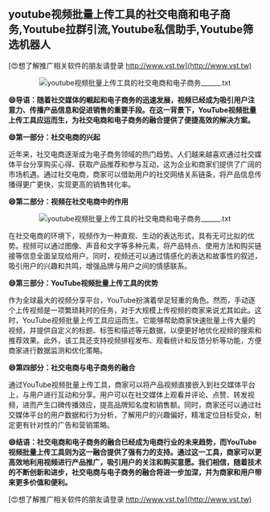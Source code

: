 ## **youtube视频批量上传工具的社交电商和电子商务,Youtube拉群引流,Youtube私信助手,Youtube筛选机器人**

[😍想了解推广相关软件的朋友请登录 http://www.vst.tw](http://www.vst.tw)

 <center><img src="https://vst.tw/MP4/tuiguang/png/2.png" alt="youtube视频批量上传工具的社交电商和电子商务______.txt"></center>

**😄导语：随着社交媒体的崛起和电子商务的迅速发展，视频已经成为吸引用户注意力、传播产品信息和促进销售的重要手段。在这一背景下，YouTube视频批量上传工具应运而生，为社交电商和电子商务的融合提供了便捷高效的解决方案。**

**😄第一部分：社交电商的兴起**

近年来，社交电商逐渐成为电子商务领域的热门趋势。人们越来越喜欢通过社交媒体平台分享购买心得、获取产品推荐和参与互动，这为企业和商家们提供了广阔的市场机遇。通过社交电商，商家可以借助用户的社交网络关系链条，将产品信息传播得更广更快，实现更高的销售转化率。

**😄第二部分：视频在社交电商中的作用**

 <center><img src="https://vst.tw/MP4/tuiguang/png/0.png" alt="youtube视频批量上传工具的社交电商和电子商务______.txt"></center>

在社交电商的环境下，视频作为一种直观、生动的表达形式，具有无可比拟的优势。视频可以通过图像、声音和文字等多种元素，将产品特点、使用方法和购买链接等信息全面呈现给用户。同时，视频还可以通过情感化的表达和故事性的叙述，吸引用户的兴趣和共鸣，增强品牌与用户之间的情感联系。

**😄第三部分：YouTube视频批量上传工具的优势**

作为全球最大的视频分享平台，YouTube扮演着举足轻重的角色。然而，手动逐个上传视频是一项繁琐耗时的任务，对于大规模上传视频的商家来说尤其如此。这时，YouTube视频批量上传工具应运而生。它能够帮助商家快速批量上传大量的视频，并提供自定义的标题、标签和描述等元数据，以便更好地优化视频的搜索和推荐效果。此外，该工具还支持视频排程发布、观看统计和反馈分析等功能，方便商家进行数据监测和优化策略。

**😄第四部分：社交电商与电子商务的融合**

通过YouTube视频批量上传工具，商家可以将产品视频直接嵌入到社交媒体平台上，与用户进行互动和分享。用户可以在社交媒体上观看并评论、点赞、转发视频，进而产生口碑传播效应，提高品牌知名度和销售额。同时，商家还可以通过社交媒体平台的用户数据和行为分析，了解用户的兴趣偏好，精准定位目标受众，制定更有针对性的广告和营销策略。

**😄结语：社交电商和电子商务的融合已经成为电商行业的未来趋势，而YouTube视频批量上传工具则为这一融合提供了强有力的支持。通过这一工具，商家可以更高效地利用视频进行产品推广，吸引用户的关注和购买意愿。我们相信，随着技术的不断创新和进步，社交电商与电子商务的融合将进一步加深，并为商家和用户带来更多价值和便利。**

[😍想了解推广相关软件的朋友请登录 http://www.vst.tw](http://www.vst.tw)




